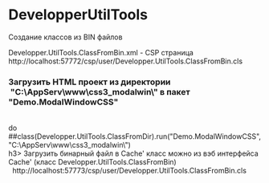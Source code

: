 # DevelopperUtilTools
Создание классов из BIN файлов

Developper.UtilTools.ClassFromBin.xml - CSP страница 
  http://localhost:57772/csp/user/Developper.UtilTools.ClassFromBin.cls

<h3>
Загрузить HTML проект из директории  "C:\AppServ\www\css3_modalwin\" в пакет "Demo.ModalWindowCSS"
</h3>
<br>  do ##class(Developper.UtilTools.ClassFromDir).run("Demo.ModalWindowCSS","C:\AppServ\www\css3_modalwin\")


<br>
h3>
Загрузить бинарный файл в Cache' класс можно из вэб интерфейса Cache' (класс Developper.UtilTools.ClassFromBin)
</h3>
<br>
   http://localhost:57773/csp/user/Developper.UtilTools.ClassFromBin.cls

